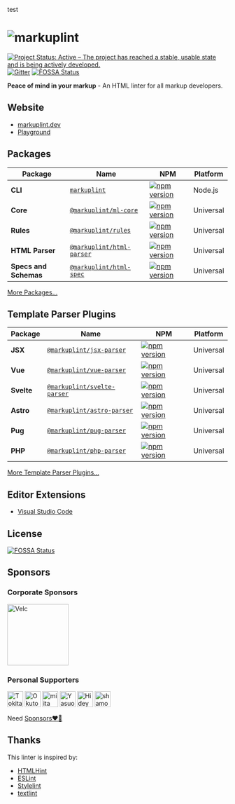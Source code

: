 test

# ![markuplint](https://cdn.jsdelivr.net/gh/markuplint/markuplint@main/media/logo-v.svg)

[![Project Status: Active – The project has reached a stable, usable state and is being actively developed.](https://www.repostatus.org/badges/latest/active.svg)](https://www.repostatus.org/#active)
[![Gitter](https://badges.gitter.im/markuplint/community.svg)](https://gitter.im/markuplint/community?utm_source=badge&utm_medium=badge&utm_campaign=pr-badge)
[![FOSSA Status](https://app.fossa.io/api/projects/git%2Bgithub.com%2Fmarkuplint%2Fmarkuplint.svg?type=shield)](https://app.fossa.io/projects/git%2Bgithub.com%2Fmarkuplint%2Fmarkuplint?ref=badge_shield)

**Peace of mind in your markup** - An HTML linter for all markup developers.

## Website

- [markuplint.dev](https://markuplint.dev)
- [Playground](https://playground.markuplint.dev/)

## Packages

| Package               | Name                                                            | NPM                                                                                                                              | Platform  |
| --------------------- | --------------------------------------------------------------- | -------------------------------------------------------------------------------------------------------------------------------- | --------- |
| **CLI**               | [`markuplint`](./packages/markuplint)                           | [![npm version](https://badge.fury.io/js/markuplint.svg)](https://badge.fury.io/js/markuplint)                                   | Node.js   |
| **Core**              | [`@markuplint/ml-core`](./packages/@markuplint/ml-core)         | [![npm version](https://badge.fury.io/js/%40markuplint%2Fml-core.svg)](https://badge.fury.io/js/%40markuplint%2Fml-core)         | Universal |
| **Rules**             | [`@markuplint/rules`](./packages/@markuplint/rules)             | [![npm version](https://badge.fury.io/js/%40markuplint%2Frules.svg)](https://badge.fury.io/js/%40markuplint%2Frules)             | Universal |
| **HTML Parser**       | [`@markuplint/html-parser`](./packages/@markuplint/html-parser) | [![npm version](https://badge.fury.io/js/%40markuplint%2Fhtml-parser.svg)](https://badge.fury.io/js/%40markuplint%2Fhtml-parser) | Universal |
| **Specs and Schemas** | [`@markuplint/html-spec`](./packages/@markuplint/html-spec)     | [![npm version](https://badge.fury.io/js/%40markuplint%2Fhtml-spec.svg)](https://badge.fury.io/js/%40markuplint%2Fhtml-spec)     | Universal |

[More Packages...](./packages/%40markuplint/)

## Template Parser Plugins

| Package    | Name                                                                | NPM                                                                                                                                   | Platform  |
| ---------- | ------------------------------------------------------------------- | ------------------------------------------------------------------------------------------------------------------------------------- | --------- |
| **JSX**    | [`@markuplint/jsx-parser`](./packages/@markuplint/jsx-parser)       | [![npm version](https://badge.fury.io/js/%40markuplint%2Fjsx-parser.svg)](https://www.npmjs.com/package/@markuplint/jsx-parser)       | Universal |
| **Vue**    | [`@markuplint/vue-parser`](./packages/@markuplint/vue-parser)       | [![npm version](https://badge.fury.io/js/%40markuplint%2Fvue-parser.svg)](https://www.npmjs.com/package/@markuplint/vue-parser)       | Universal |
| **Svelte** | [`@markuplint/svelte-parser`](./packages/@markuplint/svelte-parser) | [![npm version](https://badge.fury.io/js/%40markuplint%2Fsvelte-parser.svg)](https://www.npmjs.com/package/@markuplint/svelte-parser) | Universal |
| **Astro**  | [`@markuplint/astro-parser`](./packages/@markuplint/astro-parser)   | [![npm version](https://badge.fury.io/js/%40markuplint%2Fastro-parser.svg)](https://www.npmjs.com/package/@markuplint/astro-parser)   | Universal |
| **Pug**    | [`@markuplint/pug-parser`](./packages/@markuplint/pug-parser)       | [![npm version](https://badge.fury.io/js/%40markuplint%2Fpug-parser.svg)](https://www.npmjs.com/package/@markuplint/pug-parser)       | Universal |
| **PHP**    | [`@markuplint/php-parser`](./packages/@markuplint/php-parser)       | [![npm version](https://badge.fury.io/js/%40markuplint%2Fphp-parser.svg)](https://www.npmjs.com/package/@markuplint/php-parser)       | Universal |

[More Template Parser Plugins...](./packages/%40markuplint/)

## Editor Extensions

- [Visual Studio Code](https://marketplace.visualstudio.com/items?itemName=yusukehirao.vscode-markuplint)

## License

[![FOSSA Status](https://app.fossa.io/api/projects/git%2Bgithub.com%2Fmarkuplint%2Fmarkuplint.svg?type=large)](https://app.fossa.io/projects/git%2Bgithub.com%2Fmarkuplint%2Fmarkuplint?ref=badge_large)

## Sponsors

### Corporate Sponsors

[<img width="140" src="https://avatars.githubusercontent.com/u/1551649" alt="Velc" />](https://www.velc.co.jp/)

### Personal Supporters

[<img width="36" src="https://avatars.githubusercontent.com/u/91733847" alt="Tokitake" />](https://github.com/Tokitake)
[<img width="36" src="https://avatars.githubusercontent.com/u/1996642" alt="Okuto Oyama" />](https://github.com/yamanoku)
[<img width="36" src="https://avatars.githubusercontent.com/u/6581173" alt="miita" />](https://github.com/mikimhk)
[<img width="36" src="https://avatars.githubusercontent.com/u/111797" alt="Yasuo Fukuda" />](https://github.com/sigwyg)
[<img width="36" src="https://avatars.githubusercontent.com/u/802921" alt="Hideyuki Saito" />](https://github.com/hideyukisaito)
[<img width="36" src="https://avatars.githubusercontent.com/u/91047157" alt="shamokit" />](https://github.com/shamokit)

Need [Sponsors❤️‍🔥](https://github.com/sponsors/markuplint)

## Thanks

This linter is inspired by:

- [HTMLHint](https://htmlhint.com/)
- [ESLint](https://eslint.org/)
- [Stylelint](https://stylelint.io/)
- [textlint](https://textlint.github.io/)
